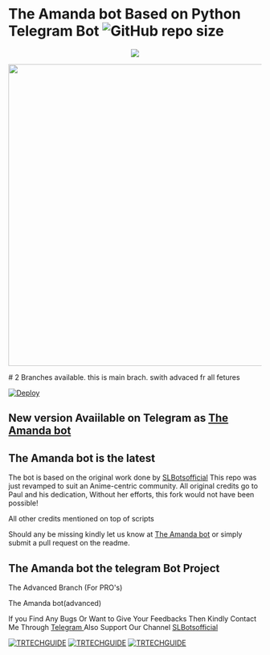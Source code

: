 # The Amanda bot Based on Python Telegram Bot ![GitHub repo size](https://img.shields.io/github/repo-size/TR-TECH-GUIDE/Amanda?label=Repo%20Size)

<p align="center">
  <a href="https://www.python.org">
    <img src="http://ForTheBadge.com/images/badges/made-with-python.svg">

  </a>
</p>

<p align="leaft">
  <img src="https://telegra.ph/file/04d73369440abc48ab3ce.png" width='600"'>
</p>
# 2 Branches available. this is main brach. swith advaced fr all fetures

[![Deploy](https://www.herokucdn.com/deploy/button.svg)](https://heroku.com/deploy?template=https://github.com/L0rdh0kage/luffyxrobot1)


## New version Avaiilable on Telegram as [The Amanda bot](https://t.me/TheAmandabot)
## The Amanda bot is the latest




The bot is based on the original work done by [SLBotsofficial](https://github.com/SLBotsofficial)
This repo was just revamped to suit an Anime-centric community. All original credits go to Paul and his dedication, Without her efforts, this fork would not have been possible!

All other credits mentioned on top of scripts

Should any be missing kindly let us know at [The Amanda bot](https://t.me/SLBotsofficial) or simply submit a pull request on the readme.

## The Amanda bot the telegram Bot Project
The Advanced Branch (For PRO's)

The Amanda bot(advanced)


If you Find Any Bugs Or Want to Give Your Feedbacks Then Kindly Contact Me Through [Telegram ](https://telegram.dog/trtechguide) 
Also Support Our Channel [SLBotsofficial](https://telegram.dog/SLBotsofficial) 

[![TRTECHGUIDE](https://img.shields.io/badge/trtechguide-Group-orange?style=for-the-badge&logo=telegram)](https://telegram.dog/trtechguide)  [![TRTECHGUIDE](https://img.shields.io/badge/trtechguide-Support-red?style=flat&logo=telegram)](https://telegram.dog/trtechguide)  [![TRTECHGUIDE](https://img.shields.io/badge/trtechguide-Website-red?style=flat&logo=CodersRank)](https://trtechguide.wordpress.com/)  
